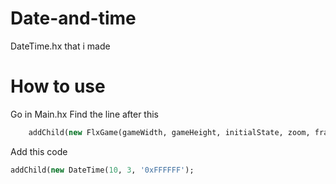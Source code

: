 # Date-and-time
DateTime.hx that i made

# How to use
Go in Main.hx Find the line after this
```haxe
    addChild(new FlxGame(gameWidth, gameHeight, initialState, zoom, framerate, framerate, skipSplash, startFullscreen));
```
Add this code
```haxe
addChild(new DateTime(10, 3, '0xFFFFFF');
```
